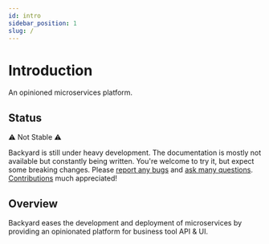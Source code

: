 ```yaml
---
id: intro
sidebar_position: 1
slug: /
---
```


# Introduction

An opinioned microservices platform.

## Status
:warning: Not Stable :warning:

Backyard is still under heavy development. The documentation is mostly not available but constantly being written. You're welcome to try it, but expect some breaking changes. Please [report any bugs](https://github.com/elwood-technology/backyard/issues/new/choose) and [ask many questions](https://github.com/elwood-technology/backyard/discussions). [Contributions](https://github.com/elwood-technology/backyard#contributing) much appreciated!

## Overview
Backyard eases the development and deployment of microservices by providing an opinionated platform for business tool API & UI.

